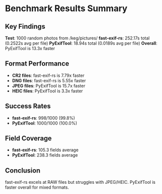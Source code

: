 # Benchmark Results Summary

## Key Findings

**Test**: 1000 random photos from /keg/pictures/
**fast-exif-rs**: 252.17s total (0.2522s avg per file)
**PyExifTool**: 18.94s total (0.0189s avg per file)
**Overall**: PyExifTool is 13.3x faster

## Format Performance

- **CR2 files**: fast-exif-rs is 7.79x faster
- **DNG files**: fast-exif-rs is 5.55x faster  
- **JPEG files**: PyExifTool is 15.7x faster
- **HEIC files**: PyExifTool is 3.3x faster

## Success Rates

- **fast-exif-rs**: 998/1000 (99.8%)
- **PyExifTool**: 1000/1000 (100.0%)

## Field Coverage

- **fast-exif-rs**: 105.3 fields average
- **PyExifTool**: 238.3 fields average

## Conclusion

fast-exif-rs excels at RAW files but struggles with JPEG/HEIC. PyExifTool is faster overall for mixed formats.
